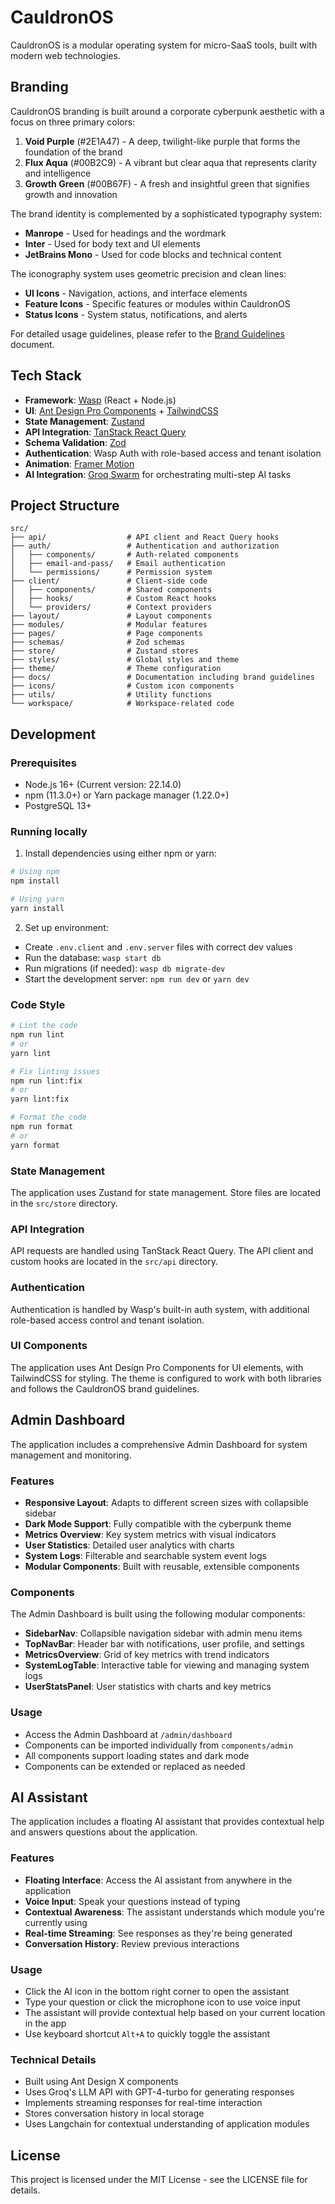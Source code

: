# CauldronOS

CauldronOS is a modular operating system for micro-SaaS tools, built with modern web technologies.

## Branding

CauldronOS branding is built around a corporate cyberpunk aesthetic with a focus on three primary colors:

1. **Void Purple** (#2E1A47) - A deep, twilight-like purple that forms the foundation of the brand
2. **Flux Aqua** (#00B2C9) - A vibrant but clear aqua that represents clarity and intelligence
3. **Growth Green** (#00B67F) - A fresh and insightful green that signifies growth and innovation

The brand identity is complemented by a sophisticated typography system:

- **Manrope** - Used for headings and the wordmark
- **Inter** - Used for body text and UI elements
- **JetBrains Mono** - Used for code blocks and technical content

The iconography system uses geometric precision and clean lines:

- **UI Icons** - Navigation, actions, and interface elements
- **Feature Icons** - Specific features or modules within CauldronOS
- **Status Icons** - System status, notifications, and alerts

For detailed usage guidelines, please refer to the [Brand Guidelines](docs/brand-guidelines.md) document.

## Tech Stack

- **Framework**: [Wasp](https://wasp.sh) (React + Node.js)
- **UI**: [Ant Design Pro Components](https://procomponents.ant.design/) + [TailwindCSS](https://tailwindcss.com/)
- **State Management**: [Zustand](https://zustand-demo.pmnd.rs/)
- **API Integration**: [TanStack React Query](https://tanstack.com/query)
- **Schema Validation**: [Zod](https://zod.dev/)
- **Authentication**: Wasp Auth with role-based access and tenant isolation
- **Animation**: [Framer Motion](https://www.framer.com/motion/)
- **AI Integration**: [Groq Swarm](https://groq.com/) for orchestrating multi-step AI tasks

## Project Structure

```
src/
├── api/                  # API client and React Query hooks
├── auth/                 # Authentication and authorization
│   ├── components/       # Auth-related components
│   ├── email-and-pass/   # Email authentication
│   └── permissions/      # Permission system
├── client/               # Client-side code
│   ├── components/       # Shared components
│   ├── hooks/            # Custom React hooks
│   └── providers/        # Context providers
├── layout/               # Layout components
├── modules/              # Modular features
├── pages/                # Page components
├── schemas/              # Zod schemas
├── store/                # Zustand stores
├── styles/               # Global styles and theme
├── theme/                # Theme configuration
├── docs/                 # Documentation including brand guidelines
├── icons/                # Custom icon components
├── utils/                # Utility functions
└── workspace/            # Workspace-related code
```

## Development

### Prerequisites
- Node.js 16+ (Current version: 22.14.0)
- npm (11.3.0+) or Yarn package manager (1.22.0+)
- PostgreSQL 13+

### Running locally
1. Install dependencies using either npm or yarn:
```bash
# Using npm
npm install

# Using yarn
yarn install
```

2. Set up environment:
- Create `.env.client` and `.env.server` files with correct dev values
- Run the database: `wasp start db`
- Run migrations (if needed): `wasp db migrate-dev`
- Start the development server: `npm run dev` or `yarn dev`

### Code Style

```bash
# Lint the code
npm run lint
# or
yarn lint

# Fix linting issues
npm run lint:fix
# or
yarn lint:fix

# Format the code
npm run format
# or
yarn format
```

### State Management

The application uses Zustand for state management. Store files are located in the `src/store` directory.

### API Integration

API requests are handled using TanStack React Query. The API client and custom hooks are located in the `src/api` directory.

### Authentication

Authentication is handled by Wasp's built-in auth system, with additional role-based access control and tenant isolation.

### UI Components

The application uses Ant Design Pro Components for UI elements, with TailwindCSS for styling. The theme is configured to work with both libraries and follows the CauldronOS brand guidelines.

## Admin Dashboard

The application includes a comprehensive Admin Dashboard for system management and monitoring.

### Features

- **Responsive Layout**: Adapts to different screen sizes with collapsible sidebar
- **Dark Mode Support**: Fully compatible with the cyberpunk theme
- **Metrics Overview**: Key system metrics with visual indicators
- **User Statistics**: Detailed user analytics with charts
- **System Logs**: Filterable and searchable system event logs
- **Modular Components**: Built with reusable, extensible components

### Components

The Admin Dashboard is built using the following modular components:

- **SidebarNav**: Collapsible navigation sidebar with admin menu items
- **TopNavBar**: Header bar with notifications, user profile, and settings
- **MetricsOverview**: Grid of key metrics with trend indicators
- **SystemLogTable**: Interactive table for viewing and managing system logs
- **UserStatsPanel**: User statistics with charts and key metrics

### Usage

- Access the Admin Dashboard at `/admin/dashboard`
- Components can be imported individually from `components/admin`
- All components support loading states and dark mode
- Components can be extended or replaced as needed

## AI Assistant

The application includes a floating AI assistant that provides contextual help and answers questions about the application.

### Features

- **Floating Interface**: Access the AI assistant from anywhere in the application
- **Voice Input**: Speak your questions instead of typing
- **Contextual Awareness**: The assistant understands which module you're currently using
- **Real-time Streaming**: See responses as they're being generated
- **Conversation History**: Review previous interactions

### Usage

- Click the AI icon in the bottom right corner to open the assistant
- Type your question or click the microphone icon to use voice input
- The assistant will provide contextual help based on your current location in the app
- Use keyboard shortcut `Alt+A` to quickly toggle the assistant

### Technical Details

- Built using Ant Design X components
- Uses Groq's LLM API with GPT-4-turbo for generating responses
- Implements streaming responses for real-time interaction
- Stores conversation history in local storage
- Uses Langchain for contextual understanding of application modules

## License

This project is licensed under the MIT License - see the LICENSE file for details.
